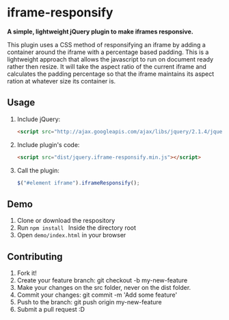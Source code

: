 # iframe-responsify
**A simple, lightweight jQuery plugin to make iframes responsive.**

This plugin uses a CSS method of responsifying an iframe by adding a container around the iframe with a percentage based padding. This is a lightweight approach that allows the javascript to run on document ready rather then resize. It will take the aspect ratio of the current iframe and calculates the padding percentage so that the iframe maintains its aspect ration at whatever size its container is.

## Usage

1. Include jQuery:

	```html
	<script src="http://ajax.googleapis.com/ajax/libs/jquery/2.1.4/jquery.min.js"></script>
	```

2. Include plugin's code:

	```html
	<script src="dist/jquery.iframe-responsify.min.js"></script>
	```

3. Call the plugin:

	```javascript
	$("#element iframe").iframeResponsify();
	```
	
## Demo

1. Clone or download the respository
2. Run ```npm install ``` Inside the directory root
3. Open ```demo/index.html``` in your browser

## Contributing

1. Fork it!
2. Create your feature branch: git checkout -b my-new-feature
3. Make your changes on the src folder, never on the dist folder.
4. Commit your changes: git commit -m 'Add some feature'
5. Push to the branch: git push origin my-new-feature
6. Submit a pull request :D
